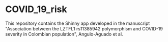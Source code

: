 # COVID_19_risk

This repository contains the Shinny app developed in the manuscript "Association between the LZTFL1 rs11385942 polymorphism and COVID-19 severity in Colombian population", Angulo-Aguado et al.
